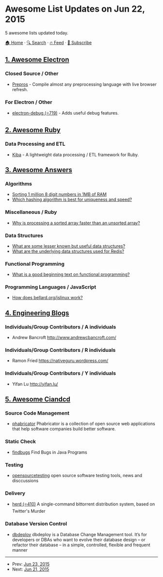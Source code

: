 # Awesome List Updates on Jun 22, 2015

5 awesome lists updated today.

[🏠 Home](/README.md) · [🔍 Search](https://www.trackawesomelist.com/search/) · [🔥 Feed](https://www.trackawesomelist.com/rss.xml) · [📮 Subscribe](https://trackawesomelist.us17.list-manage.com/subscribe?u=d2f0117aa829c83a63ec63c2f&id=36a103854c)



## [1. Awesome Electron](/content/sindresorhus/awesome-electron/README.md)

### Closed Source / Other

*   [Prepros](https://prepros.io) - Compile almost any preprocessing language with live browser refresh.

### For Electron / Other

*   [electron-debug (⭐719)](https://github.com/sindresorhus/electron-debug) - Adds useful debug features.

## [2. Awesome Ruby](/content/markets/awesome-ruby/README.md)

### Data Processing and ETL

*   [Kiba](http://www.kiba-etl.org) - A lightweight data processing / ETL framework for Ruby.

## [3. Awesome Answers](/content/cyberglot/awesome-answers/README.md)

### Algorithms

*   [Sorting 1 million 8 digit numbers in 1MB of RAM](http://stackoverflow.com/a/13067807)
*   [Which hashing algorithm is best for uniqueness and speed?](http://programmers.stackexchange.com/a/145633)

### Miscellaneous / Ruby

*   [Why is processing a sorted array faster than an unsorted array?](http://stackoverflow.com/a/11227902)

### Data Structures

*   [What are some lesser known but useful data structures?](http://stackoverflow.com/questions/500607/what-are-the-lesser-known-but-useful-data-structures)
*   [What are the underlying data structures used for Redis?](http://stackoverflow.com/a/9626334)

### Functional Programming

*   [What is a good beginning text on functional programming?](http://stackoverflow.com/a/23193)

### Programming Languages / JavaScript

*   [How does bellard.org/jslinux work?](http://qr.ae/7AymJb)

## [4. Engineering Blogs](/content/kilimchoi/engineering-blogs/README.md)

### Individuals/Group Contributors / A individuals

*   Andrew Bancroft <http://www.andrewcbancroft.com/>

### Individuals/Group Contributors / R individuals

*   Ramon Fried <https://nativeguru.wordpress.com/>

### Individuals/Group Contributors / Y individuals

*   Yifan Lu <http://yifan.lu/>

## [5. Awesome Ciandcd](/content/cicdops/awesome-ciandcd/README.md)

### Source Code Management

*   [phabricator](http://phabricator.org/)  Phabricator is a collection of open source web applications that help software companies build better software.

### Static Check

*   [findbugs](http://findbugs.sourceforge.net)  Find Bugs in Java Programs

### Testing

*   [opensourcetesting](http://www.opensourcetesting.org)  open source software testing tools, news and disccussions

### Delivery

*   [herd (⭐410)](https://github.com/russss/Herd) A single-command bittorrent distribution system, based on Twitter's Murder

### Database Version Control

*   [dbdeploy](http://dbdeploy.com) dbdeploy is a Database Change Management tool. It’s for developers or DBAs who want to evolve their database design – or refactor their database – in a simple, controlled, flexible and frequent manner

---

- Prev: [Jun 23, 2015](/content/2015/06/23/README.md)
- Next: [Jun 21, 2015](/content/2015/06/21/README.md)